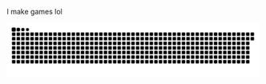 I make games lol

<img src="https://raw.githubusercontent.com/Kh4iri/Kh4iri/output/snake.svg" alt="Snake animation" />
